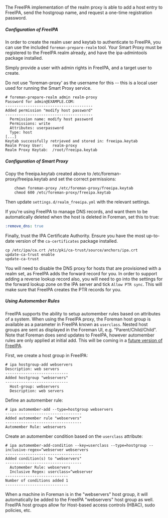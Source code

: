 The FreeIPA implementation of the realm proxy is able to add a host entry to FreeIPA, send the hostgroup name, and request a one-time registration password.

##### Configuration of FreeIPA

In order to create the realm user and keytab to authenticate to FreeIPA, you can use the included `foreman-prepare-realm` tool. Your Smart Proxy must be registered to the FreeIPA realm already, and have the ipa-admintools package installed.

Simply provide a user with admin rights in FreeIPA, and a target user to create.

<div class="alert alert-info">
Do not use 'foreman-proxy' as the username for this -- this is a local user used for running the Smart Proxy service.
</div>

    # foreman-prepare-realm admin realm-proxy
    Password for admin@EXAMPLE.COM:
    ---------------------------------------
    Added permission "modify host password"
    ---------------------------------------
      Permission name: modify host password
      Permissions: write
      Attributes: userpassword
      Type: host
    [...]
    Keytab successfully retrieved and stored in: freeipa.keytab
    Realm Proxy User:    realm-proxy
    Realm Proxy Keytab:  /root/freeipa.keytab

##### Configuration of Smart Proxy

Copy the freeipa.keytab created above to /etc/foreman-proxy/freeipa.keytab and set
the correct permissions:

        chown foreman-proxy /etc/foreman-proxy/freeipa.keytab
        chmod 600 /etc/foreman-proxy/freeipa.keytab

Then update `settings.d/realm_freeipa.yml` with the relevant settings.

If you're using FreeIPA to manage DNS records, and want them to be automatically deleted when the host is deleted in Foreman, set this to true:

```yaml
:remove_dns: true
```

Finally, trust the IPA Certificate Authority. Ensure you have the most up-to-date version of the `ca-certificates` package installed.

    cp /etc/ipa/ca.crt /etc/pki/ca-trust/source/anchors/ipa.crt
    update-ca-trust enable
    update-ca-trust

You will need to disable the DNS proxy for hosts that are provisioned with a realm set, as FreeIPA adds the forward record for you. In order to support adding a reverse lookup record also, you will need to go into the settings for the forward lookup zone on the IPA server and tick `Allow PTR sync`. This will make sure that FreeIPA creates the PTR records for you.

##### Using Automember Rules

FreeIPA supports the ability to setup automember rules based on attributes of a system.  When using the FreeIPA proxy, the Foreman host group is available as a parameter in FreeIPA known as `userclass`.  Nested host groups are sent as displayed in the Foreman UI, e.g. "Parent/Child/Child".  Note that Foreman does send updates to FreeIPA, however automember rules are only applied at initial add.  This will be coming in a [future version of FreeIPA](https://fedorahosted.org/freeipa/ticket/3752).

First, we create a host group in FreeIPA:

    # ipa hostgroup-add webservers
    Description: web servers
    ----------------------------
    Added hostgroup "webservers"
    ----------------------------
      Host-group: webservers
      Description: web servers

Define an automember rule:

    # ipa automember-add --type=hostgroup webservers
    ----------------------------------
    Added automember rule "webservers"
    ----------------------------------
    Automember Rule: webservers

Create an automember condition based on the `userclass` attribute:

    # ipa automember-add-condition --key=userclass --type=hostgroup --inclusive-regex=^webserver webservers
    ----------------------------------
    Added condition(s) to "webservers"
    ----------------------------------
      Automember Rule: webservers
      Inclusive Regex: userclass=^webserver
    ----------------------------
    Number of conditions added 1
    ----------------------------

When a machine in Foreman is in the "webservers" host group, it will automatically be added to the FreeIPA
"webservers" host group as well.  FreeIPA host groups allow for Host-based access controls (HBAC), sudo policies,
etc.
